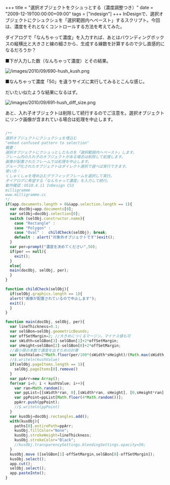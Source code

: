 +++
title = "選択オブジェクトをクシュっとする（濃度調整つき）"
date = "2009-12-19T00:00:00+09:00"
tags = ["indesign"]
+++
InDesignで、選択オブジェクトにクシュクシュを「選択範囲内へペースト」するスクリプト。今回は、濃度をそれとなくコントロールする方法を考えてみた。

ダイアログで「なんちゃって濃度」を入力すれば、あとはバウンディングボックスの縦横比と大きさと線の細さから、生成する線数を計算するので少し直感的になるだろうか？

■下が入力した数（なんちゃって濃度）とその結果。

![/images/2010/09/690-hush_kush.png](/images/2010/09/690-hush_kush.png)

■なんちゃって濃度「50」を違うサイズに実行してみるとこんな感じ。

だいたい似たような結果になるはず。

![/images/2010/09/691-hush_diff_size.png](/images/2010/09/691-hush_diff_size.png)

あと、入れ子オブジェクトは削除して続行するのでご注意を。選択オブジェクトにリンク画像が含まれている場合は処理を中止します。

```js

/**
選択オブジェクトにクシュクシュを埋込む
"embed confused pattern to selection"
概要：
選択オブジェクトにクシュっとしたものを「選択範囲内へペースト」します。
フレーム内の入れ子のオブジェクトがある場合は削除して処理します。
画像が配置されたフレームでは処理を中止します。
グループ化されたオブジェクトはダイレクト選択で選べば実行できます。
使い方：
くしゅくしゅを埋め込むグラフィックフレームを選択して実行。
ダイアログに希望する「なんちゃって濃度」を入力して続行。
動作確認：OS10.4.11 InDesign CS3
milligramme
www.milligramme.cc
*/
if(app.documents.length > 0&&app.selection.length == 1){
  var docObj=app.documents[0];
  var selObj=docObj.selection[0];
  switch (selObj.constructor.name){
    case "Rectangle" :
    case "Polygon" :
    case "Oval" :  childCheck(selObj); break;
    default : alert("対象外オブジェクトです")exit();
  }
  var per=prompt("濃度を決めてください",50);
  if(per == null){
    exit();
  }
  else{
  main(docObj, selObj, per);
  }
}

function childCheck(selObj){
  if(selObj.graphics.length == 1){
  alert("画像が配置されているので中止します");
  exit();
  }
}

function main(docObj, selObj, per){
  var lineThickness=0.1;
  var selGBon=selObj.geometricBounds;
  var offSetMargin=2; //大きめにつくるマージン。マイナス値も可
  var sWidth=selGBon[3]-selGBon[1]+2*offSetMargin;
  var sHeight=selGBon[2]-selGBon[0]+2*offSetMargin;
  //最小限の本数で濃度を出すための計算
  var kushValue=2*Math.floor(per/100*(sWidth*sHeight)/(Math.max(sWidth, sHeight)*lineThickness));
  //$.writeln(kushValue)
  if(selObj.pageItems.length == 1){
    selObj.pageItems[0].remove()
  }
  var ppArr=new Array();
  for(var i=0; i < kushValue; i++){
    var ran=Math.random();
    var ppList=[[sWidth*ran, 0],[sWidth*ran, sHeight], [0,sHeight*ran],[sWidth,sHeight*ran]]
    var ppPoint=ppList[Math.floor(4*Math.random())];
    ppArr.push(ppPoint);
    //$.writeln(ppPoint)
  }
  var kusObj=docObj.rectangles.add();
  with(kusObj){
    paths[0].entirePath=ppArr;
    kusObj.fillColor="None";
    kusObj.strokeWeight=lineThickness;
    kusObj.strokeColor="Black";
    //kusObj.transparencySettings.blendingSettings.opacity=50;
  }
  kusObj.move ([selGBon[1]-offSetMargin,selGBon[0]-offSetMargin]);
  kusObj.select();
  app.cut();
  selObj.select();
  app.pasteInto();
}

```